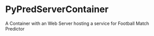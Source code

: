 # PyPredServerContainer
A Container with an Web Server hosting a service for Football Match Predictor
